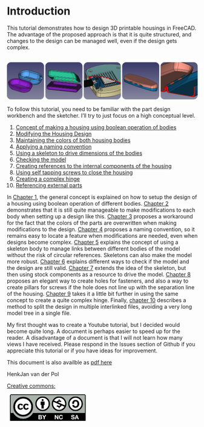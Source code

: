 # Introduction
This tutorial demonstrates how to design 3D printable housings in FreeCAD. The advantage of the proposed approach is that it is quite structured, and changes to the design can be managed well, even if the design gets complex.

<p align="center">
  <img src="./01-concept/images/overview.png" alt="Overview" width="800">
</p>

To follow this tutorial, you need to be familiar with the part design workbench and the sketcher. I’ll try to just focus on a high conceptual level.

1. [Concept of making a housing using boolean operation of bodies](./01-concept/Readme.md)
2. [Modifying the Housing Design](./02-making-modifications/Readme.md)
3. [Maintaining the colors of both housing bodies](./03-maintaining-colors/Readme.md)
4. [Applying a naming convention](./04-naming-convention/Readme.md)
5. [Using a skeleton to drive dimensions of the bodies](./05-skeleton-body/Readme.md)
6. [Checking the model](./06-check-model/Readme.md)
7. [Creating references to the internal components of the housing](./07-referencing-components/Readme.md)
8. [Using self tapping screws to close the housing](./08-self-tapping-screws/Readme.md)
9. [Creating a complex hinge](./09-hinge/Readme.md)
10. [Referencing external parts](./10-referencing-external-parts/Readme.md)

In [Chapter 1](./01-concept/Readme.md), the general concept is explained on how to setup the design of a housing using boolean operation of different bodies. [Chapter 2](./02-making-modifications/Readme.md) demonstrates that it is still quite manageable to make modifications to each body when setting up a design like this. [Chapter 3](./03-maintaining-colors/Readme.md) proposes a workaround for the fact that the colors of the parts are overwritten when making modifications to the design. [Chapter 4](./04-naming-convention/Readme.md) proposes a naming convention, so it remains easy to locate a feature when modifications are needed, even when designs become complex. [Chapter 5](./05-skeleton-body/Readme.md) explains the concept of using a skeleton body to manage links between different bodies of the model without the risk of circular references. Skeletons can also make the model more robust. [Chapter 6](./06-check-model/Readme.md) explains different ways to check if the model and the design are still valid. [Chapter 7](./07-referencing-components/Readme.md) extends the idea of the skeleton, but then using stock components as a resource to drive the model. [Chapter 8](./08-self-tapping-screws/Readme.md) proposes an elegant way to create holes for fasteners, and also a way to create pillars for screws if the hole does not line up with the separation line of the housing. [Chapter 9](./09-hinge/Readme.md) takes it a little bit further in using the same concept to create a quite complex hinge. Finally, [chapter 10](./10-referencing-external-parts/Readme.md) describes a method to split the design in multiple interlinked files, avoiding a very long model tree in a single file.

My first thought was to create a Youtube tutorial, but I decided would become quite long. A document is perhaps easier to speed up for the reader. A disadvantage of a document is that I will not learn how many views I have received. Please respond in the Issues section of Github if you appreciate this tutorial or if you have ideas for improvement.

This document is also availble as [pdf here](./Designing%20housings%20in%20FreeCAD.pdf)

HenkJan van der Pol

[Creative commons:](https://creativecommons.org/licenses/by-nc-sa/4.0/)
<p align="left">
  <img src=".\01-concept/images/cc-by-nc-sa.png" alt="Copyright creative commons cc-by-nc-sa" width="200">
</p>

